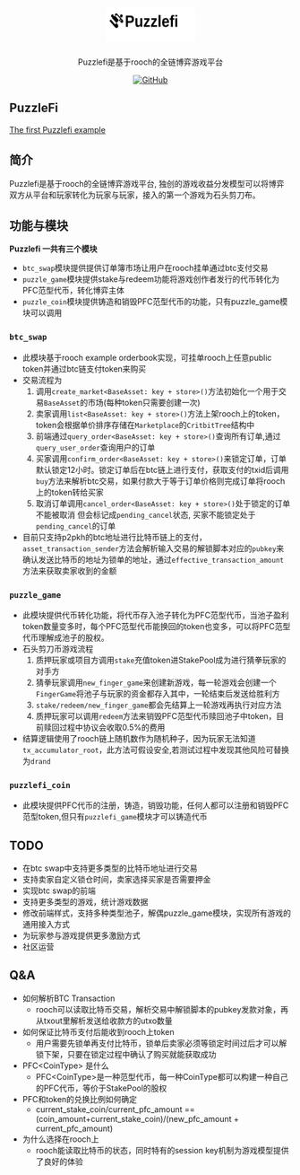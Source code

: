 <div align="center">
  <h1><img src="public/a.svg" alt="SVG Image" width="160" height="60">
</h1>

 <p>Puzzlefi是基于rooch的全链博弈游戏平台</p>

 <p>
    <a href="https://github.com/qShirley/puzzlefi"><img src="https://badgen.net/badge/icon/github?icon=github&label" alt="GitHub" /></a>
  </p>

</div>

## PuzzleFi

<div>
    <a href="https://puzzlefi.vercel.app/">The first Puzzlefi example</a>
</div>

## 简介

Puzzlefi是基于rooch的全链博弈游戏平台, 独创的游戏收益分发模型可以将博弈双方从平台和玩家转化为玩家与玩家，接入的第一个游戏为石头剪刀布。




## 功能与模块

**Puzzlefi 一共有三个模块**
- ```btc_swap```模块提供提供订单簿市场让用户在rooch挂单通过btc支付交易
- ```puzzle_game```模块提供stake与redeem功能将游戏创作者发行的代币转化为PFC范型代币，转化博弈主体
- ```puzzle_coin```模块提供铸造和销毁PFC范型代币的功能，只有puzzle_game模块可以调用
### ```btc_swap```

- 此模块基于rooch example orderbook实现，可挂单rooch上任意public token并通过btc链支付token来购买
- 交易流程为
  1. 调用```create_market<BaseAsset: key + store>()```方法初始化一个用于交易```BaseAsset```的市场(每种token只需要创建一次)
  2. 卖家调用```list<BaseAsset: key + store>()```方法上架rooch上的token，token会根据单价排序存储在```Marketplace```的```CritbitTree```结构中
  3. 前端通过```query_order<BaseAsset: key + store>()```查询所有订单,通过```query_user_order```查询用户的订单
  4. 买家调用```confirm_order<BaseAsset: key + store>()```来锁定订单，订单默认锁定12小时。锁定订单后在btc链上进行支付，获取支付的txid后调用```buy```方法来解析btc交易，如果付款大于等于订单价格则完成订单将rooch上的token转给买家
  5. 取消订单调用```cancel_order<BaseAsset: key + store>()```处于锁定的订单不能被取消 但会标记成```pending_cancel```状态, 买家不能锁定处于```pending_cancel```的订单
- 目前只支持p2pkh的btc地址进行比特币链上的支付，```asset_transaction_sender```方法会解析输入交易的解锁脚本对应的```pubkey```来确认发送比特币的地址为锁单的地址，通过```effective_transaction_amount```方法来获取卖家收到的金额
### ```puzzle_game```

- 此模块提供代币转化功能，将代币存入池子转化为PFC范型代币，当池子盈利token数量变多时，每个PFC范型代币能换回的token也变多，可以将PFC范型代币理解成池子的股权。
- 石头剪刀币游戏流程
  1. 质押玩家或项目方调用```stake```充值token进StakePool成为进行猜拳玩家的对手方
  2. 猜拳玩家调用```new_finger_game```来创建新游戏，每一轮游戏会创建一个```FingerGame```将池子与玩家的资金都存入其中，一轮结束后发送给胜利方
  3. ```stake/redeem/new_finger_game```都会先结算上一轮游戏再执行对应方法
  4. 质押玩家可以调用```redeem```方法来销毁PFC范型代币赎回池子中token，目前赎回过程中协议会收取0.5%的费用
- 结算逻辑使用了rooch链上随机数作为随机种子，因为玩家无法知道```tx_accumulator_root```，此方法可假设安全,若测试过程中发现其他风险可替换为```drand```

### ```puzzlefi_coin```
- 此模块提供PFC代币的注册，铸造，销毁功能，任何人都可以注册和销毁PFC范型token,但只有```puzzlefi_game```模块才可以铸造代币

## TODO
- 在btc swap中支持更多类型的比特币地址进行交易
- 支持卖家自定义锁仓时间，卖家选择买家是否需要押金
- 实现btc swap的前端
- 支持更多类型的游戏，统计游戏数据
- 修改前端样式，支持多种类型池子，解偶puzzle_game模块，实现所有游戏的通用接入方式
- 为玩家参与游戏提供更多激励方式
- 社区运营

## Q&A
- 如何解析BTC Transaction
  - rooch可以读取比特币交易，解析交易中解锁脚本的pubkey发款对象，再从txout里解析发送给收款方的utxo数量
- 如何保证比特币支付后能收到rooch上token
  - 用户需要先锁单再支付比特币，锁单后卖家必须等锁定时间过后才可以解锁下架，只要在锁定过程中确认了购买就能获取成功
- PFC\<CoinType> 是什么
  - PFC\<CoinType>是一种范型代币，每一种CoinType都可以构建一种自己的PFC代币，等价于StakePool的股权
- PFC和token的兑换比例如何确定
  - current_stake_coin/current_pfc_amount == (coin_amount+current_stake_coin)/(new_pfc_amount + current_pfc_amount)
- 为什么选择在rooch上
  - rooch能读取比特币的状态，同时特有的session key机制为游戏模型提供了良好的体验